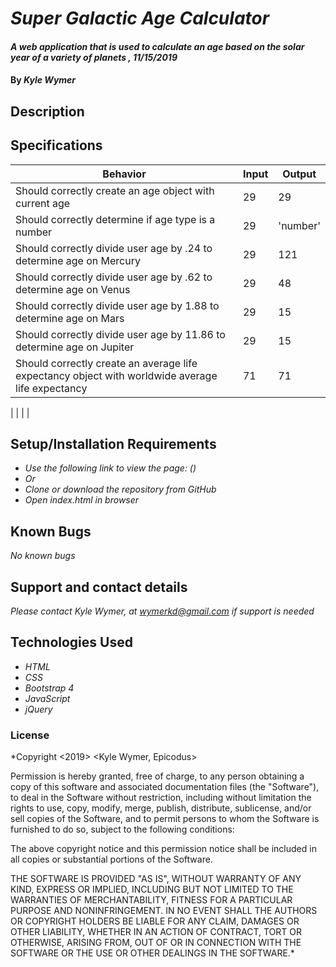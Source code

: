 # _Super Galactic Age Calculator_

#### _A web application that is used to calculate an age based on the solar year of a variety of planets , 11/15/2019_

#### By _**Kyle Wymer**_

## Description

<!-- _This project demonstrates my current skills and understanding of HTML, CSS, Bootstrap 4, Javascript, and jQuery. The application consists of an order form where the user can customize a pizza order. It collects data from the user and runs the it through a series of loops and branching to determine the price of the custom pizza. The resulting price and summary of their order will appear on the page when the submit button is clicked._ -->


## Specifications

|  Behavior | Input  | Output  |
|---|---|---|
| Should correctly create an age object with current age | 29 | 29 |
| Should correctly determine if age type is a number | 29 | 'number' |
| Should correctly divide user age by .24 to determine age on Mercury | 29 | 121 |
| Should correctly divide user age by .62 to determine age on Venus | 29 | 48 |
| Should correctly divide user age by 1.88 to determine age on Mars | 29 | 15 |
| Should correctly divide user age by 11.86 to determine age on Jupiter | 29 | 15 |
| Should correctly create an average life expectancy object with worldwide average life expectancy  | 71 | 71 |

| | | |

## Setup/Installation Requirements
* _Use the following link to view the page: ()_
* _Or_
* _Clone or download the repository from GitHub_
* _Open index.html in browser_

## Known Bugs

_No known bugs_

## Support and contact details

_Please contact Kyle Wymer, at wymerkd@gmail.com if support is needed_

## Technologies Used

* _HTML_
* _CSS_
* _Bootstrap 4_
* _JavaScript_
* _jQuery_

### License

*Copyright <2019> <Kyle Wymer, Epicodus>

Permission is hereby granted, free of charge, to any person obtaining a copy of this software and associated documentation files (the "Software"), to deal in the Software without restriction, including without limitation the rights to use, copy, modify, merge, publish, distribute, sublicense, and/or sell copies of the Software, and to permit persons to whom the Software is furnished to do so, subject to the following conditions:

The above copyright notice and this permission notice shall be included in all copies or substantial portions of the Software.

THE SOFTWARE IS PROVIDED "AS IS", WITHOUT WARRANTY OF ANY KIND, EXPRESS OR IMPLIED, INCLUDING BUT NOT LIMITED TO THE WARRANTIES OF MERCHANTABILITY, FITNESS FOR A PARTICULAR PURPOSE AND NONINFRINGEMENT. IN NO EVENT SHALL THE AUTHORS OR COPYRIGHT HOLDERS BE LIABLE FOR ANY CLAIM, DAMAGES OR OTHER LIABILITY, WHETHER IN AN ACTION OF CONTRACT, TORT OR OTHERWISE, ARISING FROM, OUT OF OR IN CONNECTION WITH THE SOFTWARE OR THE USE OR OTHER DEALINGS IN THE SOFTWARE.*
